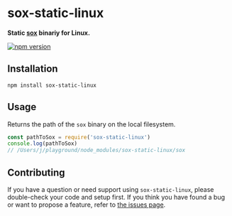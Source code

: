 # sox-static-linux

**Static [sox](http://sox.sourceforge.net/) binariy for Linux.**

[![npm version](https://img.shields.io/npm/v/sox-static-linux.svg)](https://www.npmjs.com/package/sox-static-linux)


## Installation

```shell
npm install sox-static-linux
```


## Usage

Returns the path of the `sox` binary on the local filesystem.

``` js
const pathToSox = require('sox-static-linux')
console.log(pathToSox)
// /Users/j/playground/node_modules/sox-static-linux/sox
```


## Contributing

If you have a question or need support using `sox-static-linux`, please double-check your code and setup first. If you think you have found a bug or want to propose a feature, refer to [the issues page](https://github.com/derhuerst/sox-static/issues).
